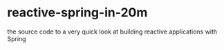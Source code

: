 # reactive-spring-in-20m
the source code to a very quick look at building reactive applications with Spring
